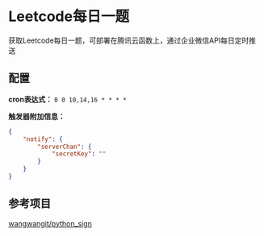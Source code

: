 # Leetcode每日一题
获取Leetcode每日一题，可部署在腾讯云函数上，通过企业微信API每日定时推送

## 配置
**cron表达式：**
`0 0 10,14,16 * * * *`

**触发器附加信息：**
```json
{
    "notify": {
        "serverChan": {
            "secretKey": ""
        }
    }
}
```

## 参考项目
[wangwangit/python_sign](https://github.com/wangwangit/python_sign/blob/master/com/ww/leetcode/leetcode.py)